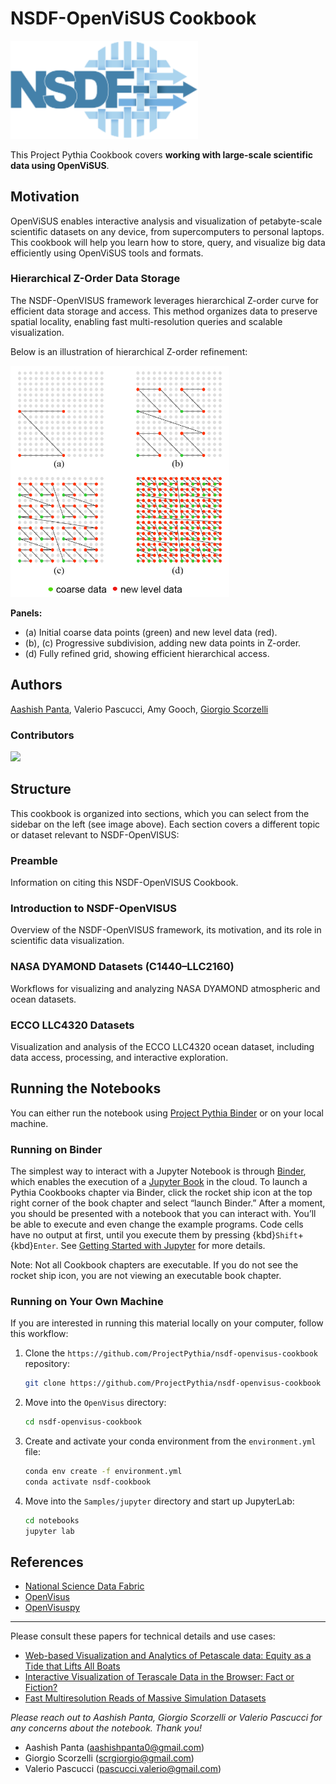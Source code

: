 # NSDF-OpenViSUS Cookbook

<img src="./thumbnails/nsdf.png" alt="NSDF Logo" width="300"/>

This Project Pythia Cookbook covers **working with large-scale scientific data using OpenViSUS**.

## Motivation

OpenViSUS enables interactive analysis and visualization of petabyte-scale scientific datasets on any device, from supercomputers to personal laptops. This cookbook will help you learn how to store, query, and visualize big data efficiently using OpenViSUS tools and formats.

### Hierarchical Z-Order Data Storage

The NSDF-OpenVISUS framework leverages hierarchical Z-order curve for efficient data storage and access. This method organizes data to preserve spatial locality, enabling fast multi-resolution queries and scalable visualization.

Below is an illustration of hierarchical Z-order refinement:

<img src="./thumbnails/data_layout_OV.png" alt="Hierarchical Z-order refinement" width="350"/>

**Panels:**
* (a) Initial coarse data points (green) and new level data (red).
* (b), (c) Progressive subdivision, adding new data points in Z-order.
* (d) Fully refined grid, showing efficient hierarchical access.

## Authors

[Aashish Panta](https://github.com/aashishpanta0), Valerio Pascucci,  Amy Gooch, [Giorgio Scorzelli](https://github.com/scrgiorgio)

### Contributors

<a href="https://github.com/sci-visus/OpenVisus/graphs/contributors">
  <img src="https://contrib.rocks/image?repo=sci-visus/openvisuspy" />
</a>

## Structure

This cookbook is organized into sections, which you can select from the sidebar on the left (see image above). Each section covers a different topic or dataset relevant to NSDF-OpenVISUS:


### Preamble
Information on citing this NSDF-OpenVISUS Cookbook.

### Introduction to NSDF-OpenVISUS
Overview of the NSDF-OpenVISUS framework, its motivation, and its role in scientific data visualization.

### NASA DYAMOND Datasets (C1440–LLC2160)
Workflows for visualizing and analyzing NASA DYAMOND atmospheric and ocean datasets.

### ECCO LLC4320 Datasets
Visualization and analysis of the ECCO LLC4320 ocean dataset, including data access, processing, and interactive exploration.


## Running the Notebooks

You can either run the notebook using [Project Pythia Binder](https://binder.projectpythia.org/) or on your local machine.

### Running on Binder

The simplest way to interact with a Jupyter Notebook is through [Binder](https://binder.projectpythia.org/), which enables the execution of a [Jupyter Book](https://jupyterbook.org) in the cloud. To launch a Pythia Cookbooks chapter via Binder, click the rocket ship icon at the top right corner of the book chapter and select “launch Binder.” After a moment, you should be presented with a notebook that you can interact with. You’ll be able to execute and even change the example programs. Code cells have no output at first, until you execute them by pressing {kbd}`Shift`+{kbd}`Enter`. See [Getting Started with Jupyter](https://foundations.projectpythia.org/foundations/getting-started-jupyter) for more details.

Note: Not all Cookbook chapters are executable. If you do not see the rocket ship icon, you are not viewing an executable book chapter.

### Running on Your Own Machine

If you are interested in running this material locally on your computer, follow this workflow:

1. Clone the `https://github.com/ProjectPythia/nsdf-openvisus-cookbook` repository:

   ```bash
   git clone https://github.com/ProjectPythia/nsdf-openvisus-cookbook
   ```

2. Move into the `OpenVisus` directory:
   ```bash
   cd nsdf-openvisus-cookbook
   ```
3. Create and activate your conda environment from the `environment.yml` file:
   ```bash
   conda env create -f environment.yml
   conda activate nsdf-cookbook
   ```
4. Move into the `Samples/jupyter` directory and start up JupyterLab:
   ```bash
   cd notebooks
   jupyter lab
   ```

## References
- <a href="https://nationalsciencedatafabric.org/" target="_blank">National Science Data Fabric</a>
- <a href="https://github.com/sci-visus/OpenVisus" target="_blank">OpenVisus</a>
- <a href="https://github.com/sci-visus/OpenVisuspy" target="_blank">OpenVisuspy</a>

---
Please consult these papers for technical details and use cases:

- <a href="https://arxiv.org/abs/2408.11831v1" target="_blank"> Web-based Visualization and Analytics of Petascale data: Equity as a Tide that Lifts All Boats </a>
- <a href="https://arxiv.org/abs/2009.03254" target="_blank"> Interactive Visualization of Terascale Data in the Browser: Fact or Fiction?  </a>
- <a href="https://sci.utah.edu/publications/Kum2014a/KumarISC2014.pdf" target="_blank">Fast Multiresolution Reads of Massive Simulation Datasets</a>

 *Please reach out to Aashish Panta, Giorgio Scorzelli or Valerio Pascucci for any concerns about the notebook. Thank you!*
- Aashish Panta (aashishpanta0@gmail.com)
- Giorgio Scorzelli (scrgiorgio@gmail.com)
- Valerio Pascucci (pascucci.valerio@gmail.com)
